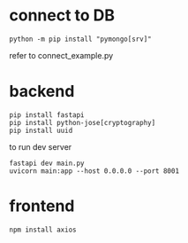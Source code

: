 # connect to DB
```
python -m pip install "pymongo[srv]"
```
refer to connect_example.py 

# backend
```
pip install fastapi
pip install python-jose[cryptography]
pip install uuid
```
to run dev server
```
fastapi dev main.py
uvicorn main:app --host 0.0.0.0 --port 8001
```

# frontend
```
npm install axios
```